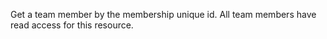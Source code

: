 Get a team member by the membership unique id.
All team members have read access for this resource.
